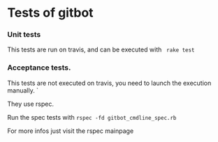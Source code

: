 # Tests of gitbot

### Unit tests 

This tests are run on travis, and can be executed with ``` rake test```

### Acceptance tests.

This tests are not executed on travis, you need to launch the execution manually.	`

They use rspec.


Run the spec tests with 
```rspec -fd gitbot_cmdline_spec.rb ```

For more infos just visit the rspec mainpage
